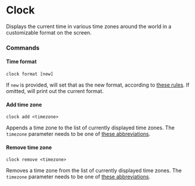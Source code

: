 # Clock

Displays the current time in various time zones around the world in a customizable format on the screen.

### Commands

#### Time format

```
clock format [new]
```

If `new` is provided, will set that as the new format, according to [these rules](http://www.cplusplus.com/reference/ctime/strftime/). If omitted, will print out the current format.

#### Add time zone

```
clock add <timezone>
```

Appends a time zone to the list of currently displayed time zones. The `timezone` parameter needs to be one of [these abbreviations](https://github.com/Windower/Lua/tree/4.1-dev/Clock/reps.lua).

#### Remove time zone

```
clock remove <timezone>
```

Removes a time zone from the list of currently displayed time zones. The `timezone` parameter needs to be one of [these abbreviations](https://github.com/Windower/Lua/tree/4.1-dev/Clock/reps.lua).
